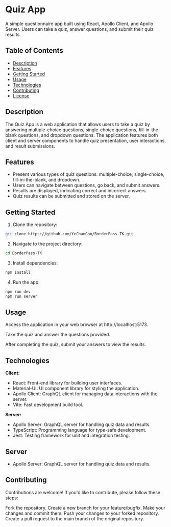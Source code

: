 # Quiz App

A simple questionnaire app built using React, Apollo Client, and Apollo Server. Users can take a quiz, answer questions, and submit their quiz results.

## Table of Contents

- [Description](#description)
- [Features](#features)
- [Getting Started](#getting-started)
- [Usage](#usage)
- [Technologies](#technologies)
- [Contributing](#contributing)
- [License](#license)

## Description

The Quiz App is a web application that allows users to take a quiz by answering multiple-choice questions, single-choice questions, fill-in-the-blank questions, and dropdown questions. The application features both client and server components to handle quiz presentation, user interactions, and result submissions.

## Features

- Present various types of quiz questions: multiple-choice, single-choice, fill-in-the-blank, and dropdown.
- Users can navigate between questions, go back, and submit answers.
- Results are displayed, indicating correct and incorrect answers.
- Quiz results can be submitted and stored on the server.

## Getting Started

1. Clone the repository:

```sh
git clone https://github.com/YeChanGoo/BorderPass-TK.git
```

2. Navigate to the project directory:

```sh
cd BorderPass-TK
```

3. Install dependencies:

```sh
npm install
```

4. Run the app:

```sh
npm run dev
npm run server
```

## Usage

Access the application in your web browser at http://localhost:5173.

Take the quiz and answer the questions provided.

After completing the quiz, submit your answers to view the results.

## Technologies

**Client:**

- React: Front-end library for building user interfaces.
- Material-UI: UI component library for styling the application.
- Apollo Client: GraphQL client for managing data interactions with the server.
- Vite: Fast development build tool.

**Server:**

- Apollo Server: GraphQL server for handling quiz data and results.
- TypeScript: Programming language for type-safe development.
- Jest: Testing framework for unit and integration testing.

## Server

- Apollo Server: GraphQL server for handling quiz data and results.

## Contributing

Contributions are welcome! If you'd like to contribute, please follow these steps:

Fork the repository.
Create a new branch for your feature/bugfix.
Make your changes and commit them.
Push your changes to your forked repository.
Create a pull request to the main branch of the original repository.
